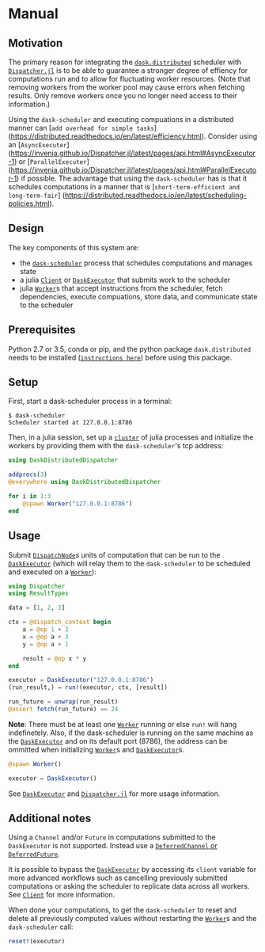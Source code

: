 # Manual

## Motivation

The primary reason for integrating the [`dask.distributed`](https://distributed.readthedocs.io/en/latest/index.html) scheduler with [`Dispatcher.jl`](https://invenia.github.io/Dispatcher.jl/stable/) is to be able to guarantee a stronger degree of effiency for computations run and to allow for fluctuating worker resources. (Note that removing workers from the worker pool may cause errors when fetching results. Only remove workers once you no longer need access to their information.)

Using the `dask-scheduler` and executing compuations in a distributed manner can
[`add overhead for simple tasks`]
(https://distributed.readthedocs.io/en/latest/efficiency.html). Consider using an
[`AsyncExecuter`]
(https://invenia.github.io/Dispatcher.jl/latest/pages/api.html#AsyncExecutor-1) or
[`ParallelExecuter`]
(https://invenia.github.io/Dispatcher.jl/latest/pages/api.html#ParallelExecutor-1) if
possible. The advantage that using the `dask-scheduler` has is that it schedules
computations in a manner that is [`short-term-efficient and long-term-fair`]
(https://distributed.readthedocs.io/en/latest/scheduling-policies.html).

## Design 

The key components of this system are:

* the [`dask-scheduler`](https://distributed.readthedocs.io/en/latest/scheduling-policies.html) process that schedules computations and manages state
* a julia [`Client`](@ref) or [`DaskExecutor`](@ref) that submits work to the scheduler
* julia [`Worker`](@ref)s that accept instructions from the scheduler, fetch dependencies, execute compuations, store data, and communicate state to the scheduler

## Prerequisites

Python 2.7 or 3.5, conda or pip, and the python package `dask.distributed` needs to be installed ([`instructions here`](http://distributed.readthedocs.io/en/latest/install.html)) before using this package.

## Setup

First, start a dask-scheduler process in a terminal:

```
$ dask-scheduler
Scheduler started at 127.0.0.1:8786
```

Then, in a julia session, set up a [`cluster`](https://docs.julialang.org/en/stable/manual/parallel-computing/#clustermanagers) of julia processes and initialize the workers by providing them with the `dask-scheduler`'s tcp address:

```julia
using DaskDistributedDispatcher

addprocs(3)
@everywhere using DaskDistributedDispatcher

for i in 1:3
    @spawn Worker("127.0.0.1:8786")
end
```

## Usage

Submit [`DispatchNode`](https://invenia.github.io/Dispatcher.jl/latest/pages/api.html#DispatchNode-1)s units of computation that can be run to the [`DaskExecutor`](@ref) (which will relay them to the `dask-scheduler` to be scheduled and executed on a [`Worker`](@ref)):

```julia
using Dispatcher
using ResultTypes

data = [1, 2, 3]

ctx = @dispatch_context begin
    a = @op 1 + 2
    x = @op a + 3
    y = @op a + 1

    result = @op x * y
end

executor = DaskExecutor("127.0.0.1:8786")
(run_result,) = run!(executor, ctx, [result])

run_future = unwrap(run_result)
@assert fetch(run_future) == 24
```

**Note**: There must be at least one [`Worker`](@ref) running or else `run!` will hang indefinetely. Also, if the dask-scheduler is running on the same machine as the [`DaskExecutor`](@ref) and on its default port (8786), the address can be ommitted when initializing [`Worker`](@ref)s and [`DaskExecutor`](@ref)s.

```julia
@spawn Worker()

executor = DaskExecutor()
```

See [`DaskExecutor`](@ref) and [`Dispatcher.jl`](https://invenia.github.io/Dispatcher.jl/latest/pages/manual.html) for more usage information.

## Additional notes

Using a `Channel` and/or `Future` in computations submitted to the `DaskExecutor` is not supported. Instead use a [`DeferredChannel` or `DeferredFuture`](https://github.com/invenia/DeferredFutures.jl). 

It is possible to bypass the [`DaskExecutor`](@ref) by accessing its `client` variable for more advanced workflows such as cancelling previously submitted computations or asking the scheduler to replicate data across all workers. See [`Client`](@ref) for more information.

When done your computations, to get the `dask-scheduler` to reset and delete all previously computed values without restarting the [`Worker`](@ref)s and the `dask-scheduler` call:

```julia
reset!(executor)
```





